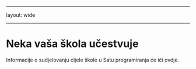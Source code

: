 * * *

layout: wide

* * *

# Neka vaša škola učestvuje

Informacije o sudjelovanju cijele škole u Satu programiranja će ići ovdje.